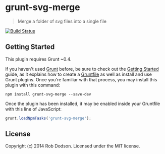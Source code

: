 # grunt-svg-merge

> Merge a folder of svg files into a single file

[![Build Status](https://secure.travis-ci.org/robdodson/grunt-svg-merge.png?branch=master)](http://travis-ci.org/robdodson/grunt-svg-merge)

## Getting Started
This plugin requires Grunt ~0.4.

If you haven't used [Grunt](http://gruntjs.com/) before, be sure to check out the [Getting Started](http://gruntjs.com/getting-started) guide, as it explains how to create a [Gruntfile](http://gruntjs.com/sample-gruntfile) as well as install and use Grunt plugins. Once you're familiar with that process, you may install this plugin with this command:

```shell
npm install grunt-svg-merge --save-dev
```

Once the plugin has been installed, it may be enabled inside your Gruntfile with this line of JavaScript:

```js
grunt.loadNpmTasks('grunt-svg-merge');
```

## License
Copyright (c) 2014 Rob Dodson. Licensed under the MIT license.
